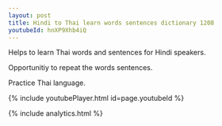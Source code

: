 ```yaml
---
layout: post
title: Hindi to Thai learn words sentences dictionary 1208 
youtubeId: hnXP9Xhb4iQ
---
```

 
 
Helps to learn Thai words and sentences for Hindi speakers.

Opportunitiy to repeat the words sentences. 

Practice Thai language. 
 
{% include youtubePlayer.html id=page.youtubeId %}
 
 
{% include analytics.html %}